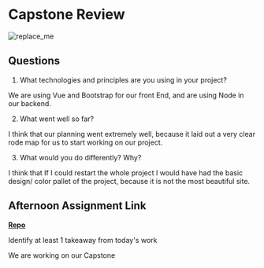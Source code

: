 # Capstone Review

![replace_me](https://codeworks.blob.core.windows.net/public/assets/img/illustrations/placeholder.svg)

## Questions

1. What technologies and principles are you using in your project?

We are using Vue and Bootstrap for our front End, and are using Node in our backend.

2. What went well so far?

I think that our planning went extremely well, because it laid out a very clear rode map for us to start working on our project.

3. What would you do differently? Why?

I think that If I could restart the whole project I would have had the basic design/ color pallet of the project, because it is not the most beautiful site.

## Afternoon Assignment Link

**[Repo](https://github.com/PeytonCurr/<ASSIGNMENT_REPO>)**

Identify at least 1 takeaway from today's work

We are working on our Capstone